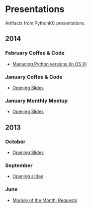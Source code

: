 # Presentations

Artifacts from PythonKC presentations.

## 2014

### February Coffee & Code

* [Managing Python versions (in OS X)]()

### January Coffee & Code

* [Opening Slides](https://github.com/pythonkc/presentations/blob/master/2014_01/pykc_coffee_20140111.markdown)

### January Monthly Meetup

* [Opening Slides](https://github.com/pythonkc/presentations/blob/master/2014_01/pykc_meetup_20140123.markdown)

## 2013

### October

* [Opening Slides](https://github.com/pythonkc/presentations/blob/master/2013_10/opening_slides/pykc_20131024.md)

### September

* [Opening slides](https://docs.google.com/presentation/d/1uP9rFVevBH3KyKpbJL4vQrfjAKlHCDrJo8S-dIV2sMU/edit?usp=sharing)

### June

* [Module of the Month: Requests](https://github.com/estebistec/requests-presentation/tree/events/pykc-2013-06-motm)
